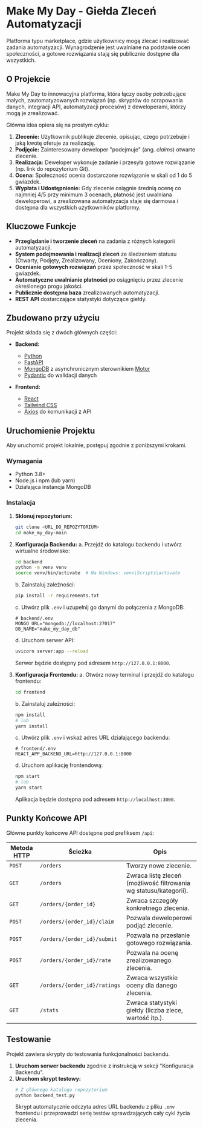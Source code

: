 
# Make My Day - Giełda Zleceń Automatyzacji

Platforma typu marketplace, gdzie użytkownicy mogą zlecać i realizować zadania automatyzacji. Wynagrodzenie jest uwalniane na podstawie ocen społeczności, a gotowe rozwiązania stają się publicznie dostępne dla wszystkich.

## O Projekcie

Make My Day to innowacyjna platforma, która łączy osoby potrzebujące małych, zautomatyzowanych rozwiązań (np. skryptów do scrapowania danych, integracji API, automatyzacji procesów) z deweloperami, którzy mogą je zrealizować.

Główna idea opiera się na prostym cyklu:
1.  **Zlecenie:** Użytkownik publikuje zlecenie, opisując, czego potrzebuje i jaką kwotę oferuje za realizację.
2.  **Podjęcie:** Zainteresowany deweloper "podejmuje" (ang. *claims*) otwarte zlecenie.
3.  **Realizacja:** Deweloper wykonuje zadanie i przesyła gotowe rozwiązanie (np. link do repozytorium Git).
4.  **Ocena:** Społeczność ocenia dostarczone rozwiązanie w skali od 1 do 5 gwiazdek.
5.  **Wypłata i Udostępnienie:** Gdy zlecenie osiągnie średnią ocenę co najmniej 4/5 przy minimum 3 ocenach, płatność jest uwalniana deweloperowi, a zrealizowana automatyzacja staje się darmowa i dostępna dla wszystkich użytkowników platformy.

## Kluczowe Funkcje

*   **Przeglądanie i tworzenie zleceń** na zadania z różnych kategorii automatyzacji.
*   **System podejmowania i realizacji zleceń** ze śledzeniem statusu (Otwarty, Podjęty, Zrealizowany, Oceniony, Zakończony).
*   **Ocenianie gotowych rozwiązań** przez społeczność w skali 1-5 gwiazdek.
*   **Automatyczne uwalnianie płatności** po osiągnięciu przez zlecenie określonego progu jakości.
*   **Publicznie dostępna baza** zrealizowanych automatyzacji.
*   **REST API** dostarczające statystyki dotyczące giełdy.

## Zbudowano przy użyciu

Projekt składa się z dwóch głównych części:

*   **Backend:**
    *   [Python](https://www.python.org/)
    *   [FastAPI](https://fastapi.tiangolo.com/)
    *   [MongoDB](https://www.mongodb.com/) z asynchronicznym sterownikiem [Motor](https://motor.readthedocs.io/)
    *   [Pydantic](https://pydantic-docs.helpmanual.io/) do walidacji danych

*   **Frontend:**
    *   [React](https://reactjs.org/)
    *   [Tailwind CSS](https://tailwindcss.com/)
    *   [Axios](https://axios-http.com/) do komunikacji z API

## Uruchomienie Projektu

Aby uruchomić projekt lokalnie, postępuj zgodnie z poniższymi krokami.

### Wymagania

*   Python 3.8+
*   Node.js i npm (lub yarn)
*   Działająca instancja MongoDB

### Instalacja

1.  **Sklonuj repozytorium:**
    ```sh
    git clone <URL_DO_REPOZYTORIUM>
    cd make_my_day-main
    ```

2.  **Konfiguracja Backendu:**
    a. Przejdź do katalogu backendu i utwórz wirtualne środowisko:
    ```sh
    cd backend
    python -m venv venv
    source venv/bin/activate  # Na Windows: venv\Scripts\activate
    ```
    b. Zainstaluj zależności:
    ```sh
    pip install -r requirements.txt
    ```
    c. Utwórz plik `.env` i uzupełnij go danymi do połączenia z MongoDB:
    ```env
    # backend/.env
    MONGO_URL="mongodb://localhost:27017"
    DB_NAME="make_my_day_db"
    ```
    d. Uruchom serwer API:
    ```sh
    uvicorn server:app --reload
    ```
    Serwer będzie dostępny pod adresem `http://127.0.0.1:8000`.

3.  **Konfiguracja Frontendu:**
    a. Otwórz nowy terminal i przejdź do katalogu frontendu:
    ```sh
    cd frontend
    ```
    b. Zainstaluj zależności:
    ```sh
    npm install
    # lub
    yarn install
    ```
    c. Utwórz plik `.env` i wskaż adres URL działającego backendu:
    ```env
    # frontend/.env
    REACT_APP_BACKEND_URL=http://127.0.0.1:8000
    ```
    d. Uruchom aplikację frontendową:
    ```sh
    npm start
    # lub
    yarn start
    ```
    Aplikacja będzie dostępna pod adresem `http://localhost:3000`.

## Punkty Końcowe API

Główne punkty końcowe API dostępne pod prefiksem `/api`:

| Metoda HTTP | Ścieżka                           | Opis                                                      |
|-------------|-----------------------------------|-----------------------------------------------------------|
| `POST`      | `/orders`                         | Tworzy nowe zlecenie.                                     |
| `GET`       | `/orders`                         | Zwraca listę zleceń (możliwość filtrowania wg statusu/kategorii). |
| `GET`       | `/orders/{order_id}`              | Zwraca szczegóły konkretnego zlecenia.                      |
| `POST`      | `/orders/{order_id}/claim`        | Pozwala deweloperowi podjąć zlecenie.                       |
| `POST`      | `/orders/{order_id}/submit`       | Pozwala na przesłanie gotowego rozwiązania.               |
| `POST`      | `/orders/{order_id}/rate`         | Pozwala na ocenę zrealizowanego zlecenia.                 |
| `GET`       | `/orders/{order_id}/ratings`      | Zwraca wszystkie oceny dla danego zlecenia.               |
| `GET`       | `/stats`                          | Zwraca statystyki giełdy (liczba zlece, wartość itp.).    |

## Testowanie

Projekt zawiera skrypty do testowania funkcjonalności backendu.

1.  **Uruchom serwer backendu** zgodnie z instrukcją w sekcji "Konfiguracja Backendu".
2.  **Uruchom skrypt testowy:**
    ```sh
    # Z głównego katalogu repozytorium
    python backend_test.py
    ```
    Skrypt automatycznie odczyta adres URL backendu z pliku `.env` frontendu i przeprowadzi serię testów sprawdzających cały cykl życia zlecenia.
